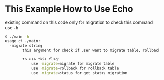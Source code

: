 # This Example How to Use Echo

existing command on this code only for migration
to check this command use `-h`
```bash
$ ./main -h
Usage of ./main:
  -migrate string
    	this argument for check if user want to migrate table, rollback table, or status migration
    	
    	to use this flag:
    		use -migrate=migrate for migrate table
    		use -migrate=rollback for rollback table
    		use -migrate=status for get status migration
```